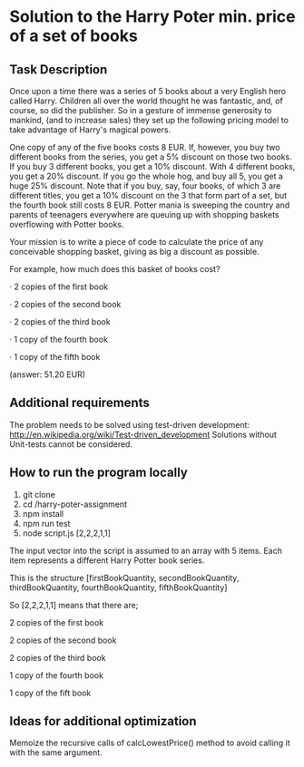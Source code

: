 # Solution to the Harry Poter min. price of a set of books

## Task Description

Once upon a time there was a series of 5 books about a very English hero called Harry. Children all over the world thought he was fantastic, and, of course, so did the publisher. So in a gesture of immense generosity to mankind, (and to increase sales) they set up the following pricing model to take advantage of Harry's magical powers.

One copy of any of the five books costs 8 EUR. If, however, you buy two different books from the series, you get a 5% discount on those two books. If you buy 3 different books, you get a 10% discount. With 4 different books, you get a 20% discount. If you go the whole hog, and buy all 5, you get a huge 25% discount. Note that if you buy, say, four books, of which 3 are different titles, you get a 10% discount on the 3 that form part of a set, but the fourth book still costs 8 EUR. Potter mania is sweeping the country and parents of teenagers everywhere are queuing up with shopping baskets overflowing with Potter books.

Your mission is to write a piece of code to calculate the price of any conceivable shopping basket, giving as big a discount as possible.

For example, how much does this basket of books cost?

·       2 copies of the first book

·       2 copies of the second book

·       2 copies of the third book

·       1 copy of the fourth book

·       1 copy of the fifth book

(answer: 51.20 EUR)

## Additional requirements

The problem needs to be solved using test-driven development: http://en.wikipedia.org/wiki/Test-driven_development Solutions without Unit-tests cannot be considered.

## How to run the program locally

1. git clone
2. cd /harry-poter-assignment
3. npm install
4. npm run test
5. node script.js [2,2,2,1,1]

The input vector into the script is assumed to an array with 5 items. Each item represents a different Harry Potter book series.

This is the structure [firstBookQuantity, secondBookQuantity, thirdBookQuantity, fourthBookQuantity, fifthBookQuantity]

So [2,2,2,1,1] means that there are;

2 copies of the first book

2 copies of the second book

2 copies of the third book

1 copy of the fourth book

1 copy of the fift book

## Ideas for additional optimization

Memoize the recursive calls of calcLowestPrice() method to avoid calling it with the same argument.